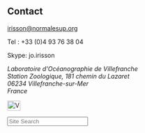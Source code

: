 ## Contact

<irisson@normalesup.org>

<!-- <span class="glyphicon glyphicon-search"></span> +33 (0)4 93 76 38 04 -->
Tel : +33 (0)4 93 76 38 04

Skype: jo.irisson

<address>
Laboratoire d'Océanographie de Villefranche<br>
Station Zoologique, 181 chemin du Lazaret<br>
06234 Villefranche-sur-Mer<br>
France<br>
</address>

<a href="/assets/Irisson_Jean-Olivier.vcf"><img src="/assets/vcf_icon.png" width="30" height="23" alt="Vcf Icon"/></a>


<form action="http://www.google.com/search" method="get">
<input name="sitesearch" value="http://www.obs-vlfr.fr/~irisson/" type="hidden" />
<input type="search" class="form-control" name="search" placeholder="Site Search"/>
</form>
